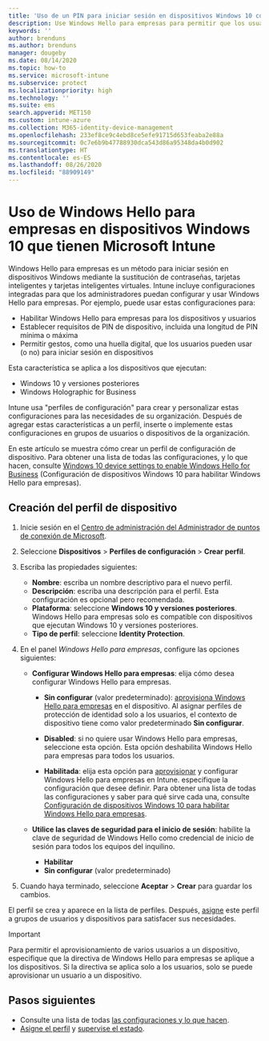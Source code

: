 ```yaml
---
title: 'Uso de un PIN para iniciar sesión en dispositivos Windows 10 con Microsoft Intune: Azure | Microsoft Docs'
description: Use Windows Hello para empresas para permitir que los usuarios inicien sesión en dispositivos mediante un PIN, una huella digital, etc. Cree un perfil de configuración de protección de identidad en Intune para dispositivos Windows 10 con esta configuración y asigne el perfil a grupos de usuarios y grupos de dispositivos.
keywords: ''
author: brenduns
ms.author: brenduns
manager: dougeby
ms.date: 08/14/2020
ms.topic: how-to
ms.service: microsoft-intune
ms.subservice: protect
ms.localizationpriority: high
ms.technology: ''
ms.suite: ems
search.appverid: MET150
ms.custom: intune-azure
ms.collection: M365-identity-device-management
ms.openlocfilehash: 233ef8ce9c4ebd8ce5efe91715d653feaba2e88a
ms.sourcegitcommit: 0c7e6b9b47788930dca543d86a95348da4b0d902
ms.translationtype: HT
ms.contentlocale: es-ES
ms.lasthandoff: 08/26/2020
ms.locfileid: "88909149"
---
```

# <a name="use-windows-hello-for-business-on-windows-10-devices-with-microsoft-intune"></a>Uso de Windows Hello para empresas en dispositivos Windows 10 que tienen Microsoft Intune

Windows Hello para empresas es un método para iniciar sesión en dispositivos Windows mediante la sustitución de contraseñas, tarjetas inteligentes y tarjetas inteligentes virtuales. Intune incluye configuraciones integradas para que los administradores puedan configurar y usar Windows Hello para empresas. Por ejemplo, puede usar estas configuraciones para:

- Habilitar Windows Hello para empresas para los dispositivos y usuarios
- Establecer requisitos de PIN de dispositivo, incluida una longitud de PIN mínima o máxima
- Permitir gestos, como una huella digital, que los usuarios pueden usar (o no) para iniciar sesión en dispositivos

Esta característica se aplica a los dispositivos que ejecutan:

- Windows 10 y versiones posteriores
- Windows Holographic for Business

Intune usa "perfiles de configuración" para crear y personalizar estas configuraciones para las necesidades de su organización. Después de agregar estas características a un perfil, inserte o implemente estas configuraciones en grupos de usuarios o dispositivos de la organización.

En este artículo se muestra cómo crear un perfil de configuración de dispositivo. Para obtener una lista de todas las configuraciones, y lo que hacen, consulte [Windows 10 device settings to enable Windows Hello for Business](identity-protection-windows-settings.md) (Configuración de dispositivos Windows 10 para habilitar Windows Hello para empresas).

## <a name="create-the-device-profile"></a>Creación del perfil de dispositivo

1. Inicie sesión en el [Centro de administración del Administrador de puntos de conexión de Microsoft](https://go.microsoft.com/fwlink/?linkid=2109431).

2. Seleccione **Dispositivos** > **Perfiles de configuración** > **Crear perfil**.

3. Escriba las propiedades siguientes:

   - **Nombre**: escriba un nombre descriptivo para el nuevo perfil.
   - **Descripción**: escriba una descripción para el perfil. Esta configuración es opcional pero recomendada.
   - **Plataforma**: seleccione **Windows 10 y versiones posteriores**. Windows Hello para empresas solo es compatible con dispositivos que ejecutan Windows 10 y versiones posteriores.
   - **Tipo de perfil**: seleccione **Identity Protection**.

4. En el panel *Windows Hello para empresas*, configure las opciones siguientes:

   - **Configurar Windows Hello para empresas**: elija cómo desea configurar Windows Hello para empresas.

     - **Sin configurar** (valor predeterminado): [aprovisiona Windows Hello para empresas](/windows/security/identity-protection/hello-for-business/hello-how-it-works-provisioning) en el dispositivo. Al asignar perfiles de protección de identidad solo a los usuarios, el contexto de dispositivo tiene como valor predeterminado **Sin configurar**.

     - **Disabled**: si no quiere usar Windows Hello para empresas, seleccione esta opción. Esta opción deshabilita Windows Hello para empresas para todos los usuarios.

     - **Habilitada**: elija esta opción para [aprovisionar](/windows/security/identity-protection/hello-for-business/hello-how-it-works-provisioning) y configurar Windows Hello para empresas en Intune. especifique la configuración que desee definir. Para obtener una lista de todas las configuraciones y saber para qué sirve cada una, consulte [Configuración de dispositivos Windows 10 para habilitar Windows Hello para empresas](identity-protection-windows-settings.md).

   - **Utilice las claves de seguridad para el inicio de sesión**: habilite la clave de seguridad de Windows Hello como credencial de inicio de sesión para todos los equipos del inquilino.

     - **Habilitar**
     - **Sin configurar** (valor predeterminado)

5. Cuando haya terminado, seleccione **Aceptar** > **Crear** para guardar los cambios.

El perfil se crea y aparece en la lista de perfiles. Después, [asigne](../configuration/device-profile-assign.md) este perfil a grupos de usuarios y dispositivos para satisfacer sus necesidades.

> [!IMPORTANT]
> Para permitir el aprovisionamiento de varios usuarios a un dispositivo, especifique que la directiva de Windows Hello para empresas se aplique a los dispositivos. Si la directiva se aplica solo a los usuarios, solo se puede aprovisionar un usuario a un dispositivo.

<!--  Removing image as part of design review; retaining source until we known the disposition.

## Example of device restriction settings

In this high-level example, you'll create a device restriction policy that blocks the use of the built-in camera app on Android devices.

![How to disable the camera on Android devices](./media/identity-protection-configure/disable-android-camera.png)

-->

## <a name="next-steps"></a>Pasos siguientes

- Consulte una lista de todas [las configuraciones y lo que hacen](identity-protection-windows-settings.md).
- [Asigne el perfil](../configuration/device-profile-assign.md) y [supervise el estado](../configuration/device-profile-monitor.md).
